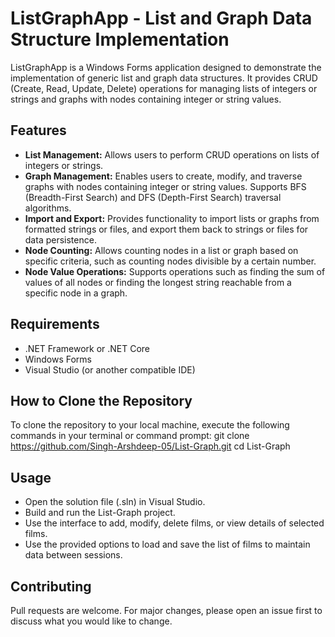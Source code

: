 # ListGraphApp - List and Graph Data Structure Implementation

ListGraphApp is a Windows Forms application designed to demonstrate the implementation of generic list and graph data structures. It provides CRUD (Create, Read, Update, Delete) operations for managing lists of integers or strings and graphs with nodes containing integer or string values. 

## Features
- **List Management:** Allows users to perform CRUD operations on lists of integers or strings.
- **Graph Management:** Enables users to create, modify, and traverse graphs with nodes containing integer or string values. Supports BFS (Breadth-First Search) and DFS (Depth-First Search) traversal algorithms.
- **Import and Export:** Provides functionality to import lists or graphs from formatted strings or files, and export them back to strings or files for data persistence.
- **Node Counting:** Allows counting nodes in a list or graph based on specific criteria, such as counting nodes divisible by a certain number.
- **Node Value Operations:** Supports operations such as finding the sum of values of all nodes or finding the longest string reachable from a specific node in a graph.

## Requirements
- .NET Framework or .NET Core
- Windows Forms
- Visual Studio (or another compatible IDE)

## How to Clone the Repository
To clone the repository to your local machine, execute the following commands in your terminal or command prompt:
git clone https://github.com/Singh-Arshdeep-05/List-Graph.git
cd List-Graph

## Usage
- Open the solution file (.sln) in Visual Studio.
- Build and run the List-Graph project.
- Use the interface to add, modify, delete films, or view details of selected films.
- Use the provided options to load and save the list of films to maintain data between sessions.

## Contributing
Pull requests are welcome. For major changes, please open an issue first to discuss what you would like to change.
